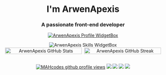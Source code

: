 <div align="center">
<h1 align="center">I'm ArwenApexis</h1>
<h3 align="center">A passionate front-end developer</h3>


<a href="https://github.com/ArwenApexis"><img src="https://github-widgetbox.vercel.app/api/profile?username=ArwenApexis&amp;theme=darkmode&amp;data=followers,repositories,stars,commits" alt="ArwenApexis Profile WidgetBox"></a>


<img src="https://github-widgetbox.vercel.app/api/skills?languages=linux,js,html,css&amp;theme=darkmode" alt="ArwenApexis Skills WidgetBox">
<div style="display:flex;">
<img width="99%" src="https://github-readme-stats.vercel.app/api?username=ArwenApexis&show_icons=true&theme=dark&bg_color=161c1c&hide_border=true&icon_color=00c6ff&title_color=00c6ff&border_radius=16" alt="ArwenApexis GitHub Stats">
<span style="display:inline-block;width:2%"></span>
<img width="99%" src="https://streak-stats.demolab.com/?user=ArwenApexis&theme=dark&background=161c1c&hide_border=true&border_radius=16&ring=00c6ff&fire=00c6ff&currStreakLabel=00c6ff" alt="ArwenApexis GitHub Streak">
</div>
<br>

<a href="https://www.github.com/ArwenApexis"><img src="https://komarev.com/ghpvc/?username=ArwenApexis&style=for-the-badge&color=161c1c&label=👁+PROFILE+VIEWS" alt="MAHcodes github profile views" /></a>
<a href="https://www.linux.org"><img src="https://img.shields.io/badge/OS-Macos-e06c75?style=for-the-badge&logoColor=00c6ff&logo=macos&color=161c1c" /></a>
<a href="https://archlinux.org"><img src="https://img.shields.io/badge/DISTRO-Arch-56b6c2?style=for-the-badge&logo=arch-linux&logoColor=00c6ff&color=161c1c" /></a>
<a href="https://userbase.kde.org/KWin"><img src="https://img.shields.io/badge/WM-KWin-005577?style=for-the-badge&logo=KWin&color=161c1c&logoColor=00c6ff" /></a>
<a href="https://kate-editor.org/"><img src="https://img.shields.io/badge/IDE-KATE-98c379?style=for-the-badge&logo=kate&color=161c1c&logoColor=00c6ff" /></a>

